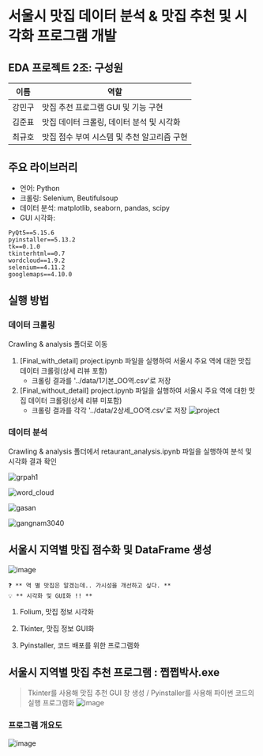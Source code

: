 # 서울시 맛집 데이터 분석 & 맛집 추천 및 시각화 프로그램 개발
## EDA 프로젝트 2조: 구성원
|이름|역할|
|------|--------|
|강민구|맛집 추천 프로그램 GUI 및 기능 구현|
|김준표|맛집 데이터 크롤링, 데이터 분석 및 시각화|
|최규호|맛집 점수 부여 시스템 및 추천 알고리즘 구현|

## 주요 라이브러리
* 언어: Python
* 크롤링: Selenium, Beutifulsoup
* 데이터 분석: matplotlib, seaborn, pandas, scipy
* GUI 시각화: 
```
PyQt5==5.15.6
pyinstaller==5.13.2
tk==0.1.0
tkinterhtml==0.7
wordcloud==1.9.2
selenium==4.11.2
googlemaps==4.10.0
```
## 실행 방법
### 데이터 크롤링
Crawling & analysis 폴더로 이동
1. [Final_with_detail] project.ipynb 파일을 실행하여 서울시 주요 역에 대한 맛집 데이터 크롤링(상세 리뷰 포함)
   * 크롤링 결과를 '../data/1기본_OO역.csv'로 저장
3. [Final_without_detail] project.ipynb 파일을 실행하여 서울시 주요 역에 대한 맛집 데이터 크롤링(상세 리뷰 미포함)
   * 크롤링 결과를 각각 '../data/2상세_OO역.csv'로 저장
![project](https://github.com/addinedu-amr-4th/eda-repo-2/assets/87626122/8816bef4-95f6-4551-8c4d-f2bb39f04193)

### 데이터 분석
Crawling & analysis 폴더에서 retaurant_analysis.ipynb 파일을 실행하여 분석 및 시각화 결과 확인


![grpah1](https://github.com/addinedu-amr-4th/eda-repo-2/assets/87626122/67e8fed6-c27a-4168-ae59-c3ea3a5a1c50)


![word_cloud](https://github.com/addinedu-amr-4th/eda-repo-2/assets/87626122/db99c56f-61d7-4df8-8f4a-cff96147a0c4)


![gasan](https://github.com/addinedu-amr-4th/eda-repo-2/assets/87626122/faa2bd83-654c-4bb8-a72a-bf43c50e2a99)

![gangnam3040](https://github.com/addinedu-amr-4th/eda-repo-2/assets/87626122/6b4e5e0b-204a-46fb-bb4d-7f0cff92bbd3)




## 서울시 지역별 맛집 점수화 및 DataFrame 생성

![image](https://github.com/addinedu-amr-4th/eda-repo-2/assets/97663670/cec0454b-2a65-4e6d-8b83-3acca1486f22)

```
️❓ ** 역 별 맛집은 알겠는데.. 가시성을 개선하고 싶다. **
💡 ** 시각화 및 GUI화 !! **
```
1. Folium, 맛집 정보 시각화

2. Tkinter, 맛집 정보 GUI화

3. Pyinstaller, 코드 배포를 위한 프로그램화

## 서울시 지역별 맛집 추천 프로그램 : 쩝쩝박사.exe

> Tkinter를 사용해 맛집 추천 GUI 창 생성
/
> Pyinstaller를 사용해 파이썬 코드의 실행 프로그램화 
![image](https://github.com/addinedu-amr-4th/eda-repo-2/assets/97663670/b1d2f0ce-9f12-4f6f-a23e-24fea6040ba6)

### 프로그램 개요도
![image](https://github.com/addinedu-amr-4th/eda-repo-2/assets/97663670/978425d6-ba60-4517-9434-df9a8e56b32a)


